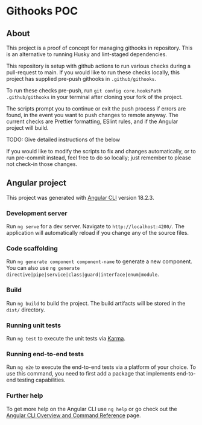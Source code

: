 # Githooks POC

## About

This project is a proof of concept for managing githooks in repository. This is an alternative to running Husky and lint-staged dependencies.

This repository is setup with github actions to run various checks during a pull-request to main. If you would like to run these checks locally, this project has supplied pre-push githooks in `.github/githooks`.

To run these checks pre-push, run `git config core.hooksPath .github/githooks` in your terminal after cloning your fork of the project.

The scripts prompt you to continue or exit the push process if errors are found, in the event you want to push changes to remote anyway. The current checks are Prettier formatting, ESlint rules, and if the Angular project will build.

TODO: Give detailed instructions of the below

If you would like to modify the scripts to fix and changes automatically, or to run pre-commit instead, feel free to do so locally; just remember to please not check-in those changes.

## Angular project

This project was generated with [Angular CLI](https://github.com/angular/angular-cli) version 18.2.3.

### Development server

Run `ng serve` for a dev server. Navigate to `http://localhost:4200/`. The application will automatically reload if you change any of the source files.

### Code scaffolding

Run `ng generate component component-name` to generate a new component. You can also use `ng generate directive|pipe|service|class|guard|interface|enum|module`.

### Build

Run `ng build` to build the project. The build artifacts will be stored in the `dist/` directory.

### Running unit tests

Run `ng test` to execute the unit tests via [Karma](https://karma-runner.github.io).

### Running end-to-end tests

Run `ng e2e` to execute the end-to-end tests via a platform of your choice. To use this command, you need to first add a package that implements end-to-end testing capabilities.

### Further help

To get more help on the Angular CLI use `ng help` or go check out the [Angular CLI Overview and Command Reference](https://angular.dev/tools/cli) page.
